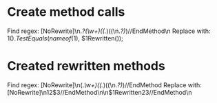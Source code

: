 ﻿
# Create method calls
Find regex: \[NoRewrite\]\n.*?(\w+)(\(.*)((\n.*?)*)//EndMethod\n
Replace with: $1().TestEquals(nameof($1), $1Rewritten());

# Created rewritten methods
Find regex: \[NoRewrite\]\n(.*\w+)(\(.*)((\n.*?)*)//EndMethod
Replace with: [NoRewrite]\n$1$2$3//EndMethod\n\n$1Rewritten$2$3//EndMethod\n